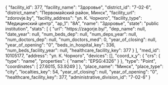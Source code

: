 {
    "facility_id": 377,
    "facility_name": "Здоровье",
    "district_id": "7-02-6",
    "district_name": "Первомайский район, Минск",
    "facility_url": "zdorovje.by",
    "facility_address": "ул. К. Чорного",
    "facility_type": "Медицинский центр",
    "ap_1": "8А",
    "name": "Здоровье",
    "state": "public institution",
    "stats": [
        {
            "url": "https:\/\/zagorje.by\/",
            "dep_name": null,
            "date_year": null,
            "num_beds_dep": null,
            "num_deps_year": null,
            "num_doctors_dep": null,
            "num_doctors_med": 0,
            "year_of_closing": null,
            "year_of_opening": "0",
            "beds_in_hospital_key": 336,
            "num_beds_facility_year": null,
            "healthcare_facility_key": 377
        }
    ],
    "med_id": 10105177,
    "address": "ул. К. Чорного",
    "devices": [],
    "coord_x_y": {
        "crs": {
            "type": "name",
            "properties": {
                "name": "EPSG:4326"
            }
        },
        "type": "Point",
        "coordinates": [
            27.6015,
            53.9249
        ]
    },
    "place_name": "Минск",
    "place_type": "city",
    "localties_key": 54,
    "year_of_closing": null,
    "year_of_opening": "0",
    "healthcare_facility_key": 377,
    "administrative_division_id": "7-02-6"
}